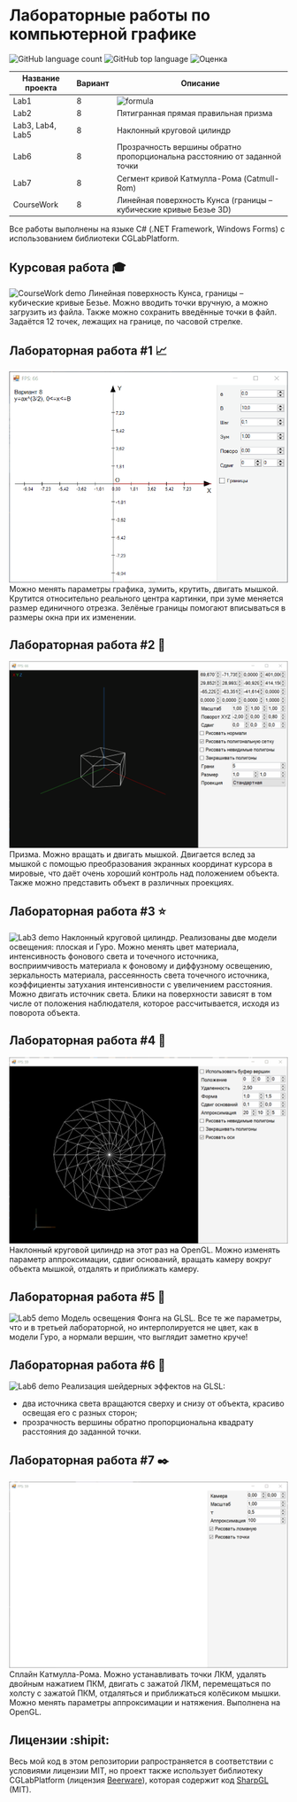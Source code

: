 # Лабораторные работы по компьютерной графике
![GitHub language count](https://img.shields.io/github/languages/count/netherquartz/ComputerGraphicsLabs)
![GitHub top language](https://img.shields.io/github/languages/top/netherquartz/computergraphicslabs)
![Оценка](https://img.shields.io/badge/%D0%9E%D1%86%D0%B5%D0%BD%D0%BA%D0%B0-5-brightgreen)

Название проекта | Вариант | Описание |
-----------------|---------|----------|
Lab1 | 8 | ![formula](https://render.githubusercontent.com/render/math?math=y=ax^{\frac{3}{2}},0\le%20x\le%20B) |
Lab2 | 8 | Пятигранная прямая правильная призма |
Lab3, Lab4, Lab5 | 8 | Наклонный круговой цилиндр |
Lab6 | 8 | Прозрачность вершины обратно пропорциональна расстоянию от заданной точки |
Lab7 | 8 | Сегмент кривой Катмулла-Рома (Catmull-Rom) |
CourseWork | 8 | Линейная поверхность Кунса (границы – кубические кривые Безье 3D) |

Все работы выполнены на языке C# (.NET Framework, Windows Forms) с использованием библиотеки CGLabPlatform.

## Курсовая работа :mortar_board:
![CourseWork demo](Demos/CourseWork.gif)
Линейная поверхность Кунса, границы – кубические кривые Безье. Можно вводить точки вручную, а можно загрузить из файла. Также можно сохранить введённые точки в файл. Задаётся 12 точек, лежащих на границе, по часовой стрелке.

## Лабораторная работа #1 :chart_with_upwards_trend:
![Lab1 demo](Demos/Lab1.gif)
Можно менять параметры графика, зумить, крутить, двигать мышкой. Крутится относительно реального центра картинки, при зуме меняется размер единичного отрезка. Зелёные границы помогают вписываться в размеры окна при их изменении.

## Лабораторная работа #2 :art:
![Lab2 demo](Demos/Lab2.gif)
Призма. Можно вращать и двигать мышкой. Двигается вслед за мышкой с помощью преобразования экранных координат курсора в мировые, что даёт очень хороший контроль над положением объекта. Также можно представить объект в различных проекциях.

## Лабораторная работа #3 :star:
![Lab3 demo](Demos/Lab3.gif)
Наклонный круговой цилиндр. Реализованы две модели освещения: плоская и Гуро. Можно менять цвет материала, интенсивность фонового света и точечного источника, восприимчивость материала к фоновому и диффузному освещению, зеркальность материала, рассеянность света точечного источника, коэффициенты затухания интенсивности с увеличением расстояния. Можно двигать источник света. Блики на поверхности зависят в том числе от положения наблюдателя, которое рассчитывается, исходя из поворота объекта.

## Лабораторная работа #4 :straight_ruler:
![Lab4 demo](Demos/Lab4.gif)
Наклонный круговой цилиндр на этот раз на OpenGL. Можно изменять параметр аппроксимации, сдвиг оснований, вращать камеру вокруг объекта мышкой, отдалять и приближать камеру.

## Лабораторная работа #5 :star2:
![Lab5 demo](Demos/Lab5.gif)
Модель освещения Фонга на GLSL. Все те же параметры, что и в третьей лабораторной, но интерполируется не цвет, как в модели Гуро, а нормали вершин, что выглядит заметно круче!

## Лабораторная работа #6 :sparkling_heart:
![Lab6 demo](Demos/Lab6.gif)
Реализация шейдерных эффектов на GLSL:
- два источника света вращаются сверху и снизу от объекта, красиво освещая его с разных сторон;
- прозрачность вершины обратно пропорциональна квадрату расстояния до заданной точки.

## Лабораторная работа #7 :black_nib:
![Lab7 demo](Demos/Lab7.gif)
Сплайн Катмулла-Рома. Можно устанавливать точки ЛКМ, удалять двойным нажатием ПКМ, двигать с зажатой ЛКМ, перемещаться по холсту с зажатой ПКМ, отдаляться и приближаться колёсиком мышки. Можно менять параметры аппроксимации и натяжения. Выполнена на OpenGL.

## Лицензии :shipit:
Весь мой код в этом репозитории рапространяется в соответствии с условиями лицензии MIT, но проект также использует библиотеку CGLabPlatform (лицензия [Beerware](https://fedoraproject.org/wiki/Licensing/Beerware)), которая содержит код [SharpGL](https://github.com/dwmkerr/sharpgl) (MIT).